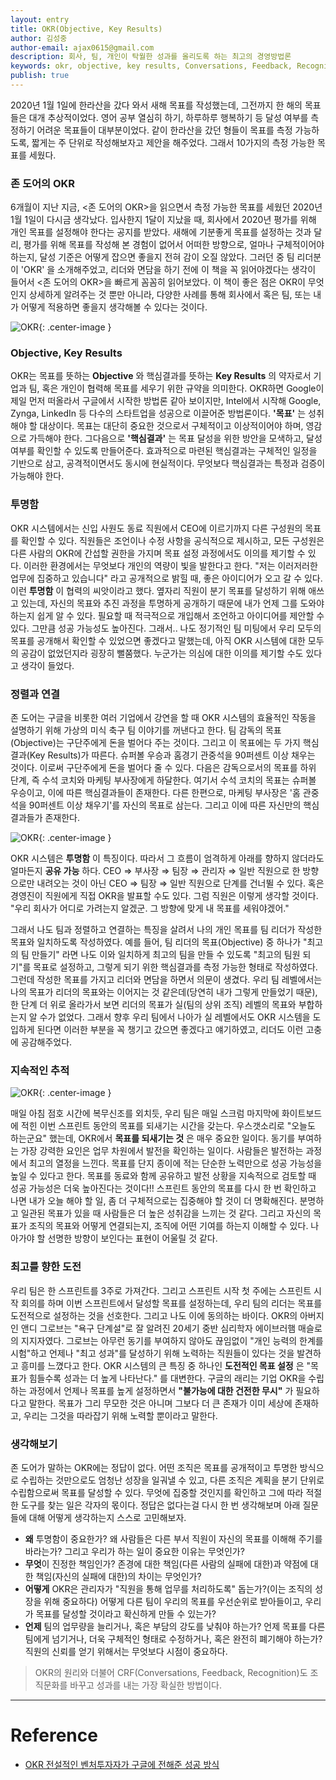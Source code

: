 ```yaml
---
layout: entry
title: OKR(Objective, Key Results)
author: 김성중
author-email: ajax0615@gmail.com
description: 회사, 팀, 개인이 탁월한 성과를 올리도록 하는 최고의 경영방법론
keywords: okr, objective, key results, Conversations, Feedback, Recognition
publish: true
---
```


2020년 1월 1일에 한라산을 갔다 와서 새해 목표를 작성했는데, 그전까지 한 해의 목표들은 대개 추상적이었다. 영어 공부 열심히 하기, 하루하루 행복하기 등 달성 여부를 측정하기 어려운 목표들이 대부분이었다. 같이 한라산을 갔던 형들이 목표를 측정 가능하도록, 짧게는 주 단위로 작성해보자고 제안을 해주었다. 그래서 10가지의 측정 가능한 목표를 세웠다.

### 존 도어의 OKR
6개월이 지난 지금, \<존 도어의 OKR\>을 읽으면서 측정 가능한 목표를 세웠던 2020년 1월 1일이 다시금 생각났다. 입사한지 1달이 지났을 때, 회사에서 2020년 평가를 위해 개인 목표를 설정해야 한다는 공지를 받았다. 새해에 기분좋게 목표를 설정하는 것과 달리, 평가를 위해 목표를 작성해 본 경험이 없어서 어떠한 방향으로, 얼마나 구체적이어야 하는지, 달성 기준은 어떻게 잡으면 좋을지 전혀 감이 오질 않았다. 그러던 중 팀 리더분이 'OKR' 을 소개해주었고, 리더와 면담을 하기 전에 이 책을 꼭 읽어야겠다는 생각이 들어서 \<존 도어의 OKR\>을 빠르게 꼼꼼히 읽어보았다. 이 책이 좋은 점은 OKR이 무엇인지 상세하게 알려주는 것 뿐만 아니라, 다양한 사례를 통해 회사에서 혹은 팀, 또는 내가 어떻게 적용하면 좋을지 생각해볼 수 있다는 것이다.

![OKR](/images/2020/06/18/IMG_1826.jpg "OKR"){: .center-image }

### Objective, Key Results
OKR는 목표를 뜻하는 **Objective** 와 핵심결과를 뜻하는 **Key Results** 의 약자로서 기업과 팀, 혹은 개인이 협력해 목표를 세우기 위한 규약을 의미한다. OKR하면 Google이 제일 먼저 떠올라서 구글에서 시작한 방법론 같아 보이지만, Intel에서 시작해 Google, Zynga, LinkedIn 등 다수의 스타트업을 성공으로 이끌어준 방법론이다. **'목표'** 는 성취해야 할 대상이다. 목표는 대단히 중요한 것으로서 구체적이고 이상적이어야 하며, 영감으로 가득해야 한다. 그다음으로 **'핵심결과'** 는 목표 달성을 위한 방안을 모색하고, 달성 여부를 확인할 수 있도록 만들어준다. 효과적으로 마련된 핵심결과는 구체적인 일정을 기반으로 삼고, 공격적이면서도 동시에 현실적이다. 무엇보다 핵심결과는 특정과 검증이 가능해야 한다.

### 투명함
OKR 시스템에서는 신입 사원도 동료 직원에서 CEO에 이르기까지 다른 구성원의 목표를 확인할 수 있다. 직원들은 조언이나 수정 사항을 공식적으로 제시하고, 모든 구성원은 다른 사람의 OKR에 간섭할 권한을 가지며 목표 설정 과정에서도 이의를 제기할 수 있다. 이러한 환경에서는 무엇보다 개인의 역량이 빛을 발한다고 한다. "저는 이러저러한 업무에 집중하고 있습니다" 라고 공개적으로 밝힐 때, 좋은 아이디어가 오고 갈 수 있다. 이런 **투명함** 이 협력의 씨앗이라고 했다. 옆자리 직원이 분기 목표를 달성하기 위해 애쓰고 있는데, 자신의 목표와 추진 과정을 투명하게 공개하기 때문에 내가 언제 그를 도와야 하는지 쉽게 알 수 있다. 필요할 때 적극적으로 개입해서 조언하고 아이디어를 제안할 수 있다. 그만큼 성공 가능성도 높아진다. 그래서.. 나도 정기적인 팀 미팅에서 우리 모두의 목표를 공개해서 확인할 수 있었으면 좋겠다고 말했는데, 아직 OKR 시스템에 대한 모두의 공감이 없었던지라 굉장히 뻘쭘했다. 누군가는 의심에 대한 이의를 제기할 수도 있다고 생각이 들었다.

### 정렬과 연결
존 도어는 구글을 비롯한 여러 기업에서 강연을 할 때 OKR 시스템의 효율적인 작동을 설명하기 위해 가상의 미식 축구 팀 이야기를 꺼낸다고 한다. 팀 감독의 목표(Objective)는 구단주에게 돈을 벌어다 주는 것이다.  그리고 이 목표에는 두 가지 핵심결과(Key Results)가 따른다. 슈퍼볼 우승과 홈경기 관중석을 90퍼센트 이상 채우는 것이다. 이로써 구단주에게 돈을 벌어다 줄 수 있다. 다음은 감독으로서의 목표를 하위 단계, 즉 수석 코치와 마케팅 부사장에게 하달한다. 여기서 수석 코치의 목표는 슈퍼볼 우승이고, 이에 따른 핵심결과들이 존재한다. 다른 한편으로, 마케팅 부사장은 '홈 관중석을 90퍼센트 이상 채우기'를 자신의 목표로 삼는다. 그리고 이에 따른 자신만의 핵심결과들가 존재한다.

![OKR](/images/2020/06/18/IMG_1825.jpg "OKR"){: .center-image }

OKR 시스템은 **투명함** 이 특징이다. 따라서 그 흐름이 엄격하게 아래를 향하지 않더라도 얼마든지 **공유 가능** 하다. CEO ⇒ 부사장 ⇒ 팀장 ⇒ 관리자 ⇒ 일반 직원으로 한 방향으로만 내려오는 것이 아닌 CEO ⇒ 팀장 ⇒ 일반 직원으로 단계를 건너뛸 수 있다. 혹은 경영진이 직원에게 직접 OKR을 발표할 수도 있다. 그럼 직원은 이렇게 생각할 것이다. "우리 회사가 어디로 가려는지 알겠군. 그 방향에 맞게 내 목표를 세워야겠어."

그래서 나도 팀과 정렬하고 연결하는 특징을 살려서 나의 개인 목표를 팀 리더가 작성한 목표와 일치하도록 작성하였다. 예를 들어, 팀 리더의 목표(Objective) 중 하나가 "최고의 팀 만들기" 라면 나도 이와 일치하게 최고의 팀을 만들 수 있도록 "최고의 팀원 되기"를 목표로 설정하고, 그렇게 되기 위한 핵심결과를 측정 가능한 형태로 작성하였다. 그런데 작성한 목표를 가지고 리더와 면담을 하면서 의문이 생겼다. 우리 팀 레벨에서는 나의 목표가 리더의 목표와는 이어지는 것 같은데(당연히 내가 그렇게 만들었기 때문), 한 단계 더 위로 올라가서 보면 리더의 목표가 실(팀의 상위 조직) 레벨의 목표와 부합하는지 알 수가 없었다. 그래서 향후 우리 팀에서 나아가 실 레벨에서도 OKR 시스템을 도입하게 된다면 이러한 부분을 꼭 챙기고 갔으면 좋겠다고 얘기하였고, 리더도 이런 고충에 공감해주었다.

### 지속적인 추적

![OKR](/images/2020/06/18/3.jpeg "OKR"){: .center-image }

매일 아침 점호 시간에 복무신조를 외치듯, 우리 팀은 매일 스크럼 마지막에 화이트보드에 적힌 이번 스프린트 동안의 목표를 되새기는 시간을 갖는다. 우스갯소리로 "오늘도 하는군요" 했는데, OKR에서 **목표를 되새기는 것** 은 매우 중요한 일이다. 동기를 부여하는 가장 강력한 요인은 업무 차원에서 발전을 확인하는 일이다. 사람들은 발전하는 과정에서 최고의 열정을 느낀다. 목표를 단지 종이에 적는 단순한 노력만으로 성공 가능성을 높일 수 있다고 한다. 목표를 동료와 함께 공유하고 발전 상황을 지속적으로 검토할 때 성공 가능성은 더욱 높아진다는 것이다!! 스프린트 동안의 목표를 다시 한 번 확인하고 나면 내가 오늘 해야 할 일, 좀 더 구체적으로는 집중해야 할 것이 더 명확해진다. 분명하고 일관된 목표가 있을 때 사람들은 더 높은 성취감을 느끼는 것 같다. 그리고 자신의 목표가 조직의 목표와 어떻게 연결되는지, 조직에 어떤 기여를 하는지 이해할 수 있다. 나아가야 할 선명한 방향이 보인다는 표현이 어울릴 것 같다.

### 최고를 향한 도전
우리 팀은 한 스프린트를 3주로 가져간다. 그리고 스프린트 시작 첫 주에는 스프린트 시작 회의를 하며 이번 스프린트에서 달성할 목표를 설정하는데, 우리 팀의 리더는 목표를 도전적으로 설정하는 것을 선호한다. 그리고 나도 이에 동의하는 바이다. OKR의 아버지인 앤디 그로브는 "욕구 단계설"로 잘 알려진 20세기 중반 심리학자 에이브러햄 매슬로의 지지자였다. 그로브는 아무런 동기를 부여하지 않아도 끊임없이 "개인 능력의 한계를 시험"하고 언제나 "최고 성과"를 달성하기 위해 노력하는 직원들이 있다는 것을 발견하고 흥미를 느꼈다고 한다. OKR 시스템의 큰 특징 중 하나인 **도전적인 목표 설정** 은 "목표가 힘들수록 성과는 더 높게 나타난다." 를 대변한다. 구글의 래리는 기업 OKR을 수립하는 과정에서 언제나 목표를 높게 설정하면서 **"불가능에 대한 건전한 무시"** 가 필요하다고 말한다. 목표가 그리 무모한 것은 아니며 그보다 더 큰 존재가 이미 세상에 존재하고, 우리는 그것을 따라잡기 위해 노력할 뿐이라고 말한다.

### 생각해보기
존 도어가 말하는 OKR에는 정답이 없다. 어떤 조직은 목표를 공개적이고 투명한 방식으로 수립하는 것만으로도 엄청난 성장을 일궈낼 수 있고, 다른 조직은 계획을 분기 단위로 수립함으로써 목표를 달성할 수 있다. 무엇에 집중할 것인지를 확인하고 그에 따라 적절한 도구를 찾는 일은 각자의 몫이다. 정답은 없다는걸 다시 한 번 생각해보며 아래 질문들에 대해 어떻게 생각하는지 스스로 고민해보자.

- **왜** 투명함이 중요한가? 왜 사람들은 다른 부서 직원이 자신의 목표를 이해해 주기를 바라는가? 그리고 우리가 하는 일이 중요한 이유는 무엇인가?
- **무엇**이 진정한 책임인가? 존경에 대한 책임(다른 사람의 실패에 대한)과 약점에 대한 책임(자신의 실패에 대한)의 차이는 무엇인가?
- **어떻게** OKR은 관리자가 "직원을 통해 업무를 처리하도록" 돕는가?(이는 조직의 성장을 위해 중요하다) 어떻게 다른 팀이 우리의 목표를 우선순위로 받아들이고, 우리가 목표를 달성할 것이라고 확신하게 만들 수 있는가?
- **언제** 팀의 업무량을 늘리거나, 혹은 부담의 강도를 낮춰야 하는가? 언제 목표를 다른 팀에게 넘기거나, 더욱 구체적인 형태로 수정하거나, 혹은 완전히 폐기해야 하는가? 직원의 신뢰를 얻기 위해서는 무엇보다 시점이 중요하다.

> OKR의 원리와 더불어 CRF(Conversations, Feedback, Recognition)도 조직문화를 바꾸고 성과를 내는 가장 확실한 방법이다.

---

# Reference
- [OKR 전설적인 벤처투자자가 구글에 전해준 성공 방식](http://www.yes24.com/Product/goods/70981291)
